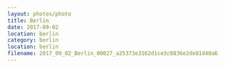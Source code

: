 ```yaml
---
layout: photos/photo
title: Berlin
date: 2017-09-02
location: berlin
category: berlin
location: berlin
filename: 2017_09_02_Berlin_00027_a25373e3162d1ce3c8836e2de81d40a6
---
```

